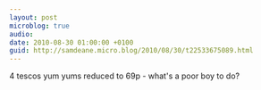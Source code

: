 ```yaml
---
layout: post
microblog: true
audio: 
date: 2010-08-30 01:00:00 +0100
guid: http://samdeane.micro.blog/2010/08/30/t22533675089.html
---
```

4 tescos yum yums reduced to 69p - what's a poor boy to do?
